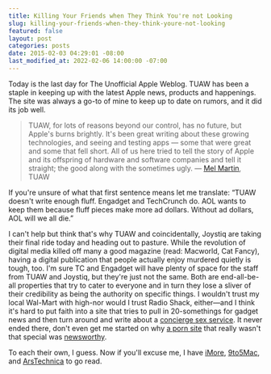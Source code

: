 ```yaml
---
title: Killing Your Friends when They Think You're not Looking
slug: killing-your-friends-when-they-think-youre-not-looking
featured: false
layout: post
categories: posts
date: 2015-02-03 04:29:01 -08:00
last_modified_at: 2022-02-06 14:00:00 -07:00
---
```


Today is the last day for The Unofficial Apple Weblog. TUAW has been a staple in keeping up with the latest Apple news, products and happenings. The site was always a go-to of mine to keep up to date on rumors, and it did its job well.

>  TUAW, for lots of reasons beyond our control, has no future, but Apple's burns brightly. It's been great writing about these growing technologies, and seeing and testing apps — some that were great and some that fell short. All of us here tried to tell the story of Apple and its offspring of hardware and software companies and tell it straight; the good along with the sometimes ugly.
> — [Mel Martin](http://www.tuaw.com/2015/02/02/some-final-thoughts/), TUAW

If you're unsure of what that first sentence means let me translate: “TUAW doesn't write enough fluff. Engadget and TechCrunch do. AOL wants to keep them because fluff pieces make more ad dollars. Without ad dollars, AOL will we all die.”

I can't help but think that's why TUAW and coincidentally, Joystiq are taking their final ride today and heading out to pasture. While the revolution of digital media killed off many a good magazine (read: Macworld, Cat Fancy), having a digital publication that people actually enjoy murdered quietly is tough, too. I'm sure TC and Engadget will have plenty of space for the staff from TUAW and Joystiq, but they're just not the same. Both are end-all-be-all properties that try to cater to everyone and in turn they lose a sliver of their credibility as being the authority on specific things. I wouldn't trust my local Wal-Mart with high-nor would I trust Radio Shack, either—and I think it's hard to put faith into a site that tries to pull in 20-somethings for gadget news and then turn around and write about a [concierge sex service](http://techcrunch.com/2012/08/08/mysecretluxury-is-a-concierge-service-for-romance-love-potentially-sex/). It never ended there, don't even get me started on why [a porn site](http://techcrunch.com/2013/04/17/canadian-trio-creates-angel-funded-paintbottle-a-porn-site-for-the-21st-century/) that really wasn't that special was [newsworthy](http://techcrunch.com/2013/04/17/canadian-trio-creates-angel-funded-paintbottle-a-porn-site-for-the-21st-century/).

To each their own, I guess. Now if you'll excuse me, I have [iMore](http://imore.com), [9to5Mac](http://9to5mac.com), and [ArsTechnica](http://arstechnica.com/) to go read.

